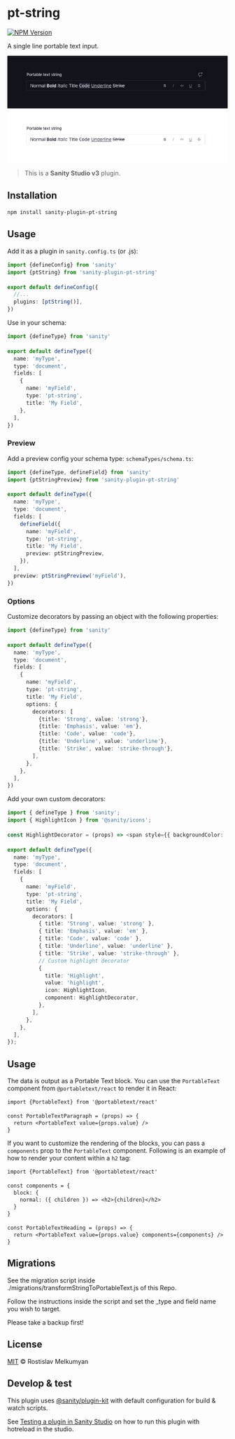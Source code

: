 # pt-string

[![NPM Version](https://img.shields.io/npm/v/sanity-plugin-pt-string)](https://www.npmjs.com/package/sanity-plugin-pt-string)

A single line portable text input.

![Screenshot](./assets/screenshot-dark.png#gh-dark-mode-only)
![Screenshot](./assets/screenshot-light.png#gh-light-mode-only)

> This is a **Sanity Studio v3** plugin.

## Installation

```sh
npm install sanity-plugin-pt-string
```

## Usage

Add it as a plugin in `sanity.config.ts` (or .js):

```ts
import {defineConfig} from 'sanity'
import {ptString} from 'sanity-plugin-pt-string'

export default defineConfig({
  //...
  plugins: [ptString()],
})
```

Use in your schema:

```ts
import {defineType} from 'sanity'

export default defineType({
  name: 'myType',
  type: 'document',
  fields: [
    {
      name: 'myField',
      type: 'pt-string',
      title: 'My Field',
    },
  ],
})
```

### Preview

Add a preview config your schema type: `schemaTypes/schema.ts`:

```ts
import {defineType, defineField} from 'sanity'
import {ptStringPreview} from 'sanity-plugin-pt-string'

export default defineType({
  name: 'myType',
  type: 'document',
  fields: [
    defineField({
      name: 'myField',
      type: 'pt-string',
      title: 'My Field',
      preview: ptStringPreview,
    }),
  ],
  preview: ptStringPreview('myField'),
})
```

### Options

Customize decorators by passing an object with the following properties:

```ts
import {defineType} from 'sanity'

export default defineType({
  name: 'myType',
  type: 'document',
  fields: [
    {
      name: 'myField',
      type: 'pt-string',
      title: 'My Field',
      options: {
        decorators: [
          {title: 'Strong', value: 'strong'},
          {title: 'Emphasis', value: 'em'},
          {title: 'Code', value: 'code'},
          {title: 'Underline', value: 'underline'},
          {title: 'Strike', value: 'strike-through'},
        ],
      },
    },
  ],
})
```

Add your own custom decorators:

```ts
import { defineType } from 'sanity';
import { HighlightIcon } from '@sanity/icons';

const HighlightDecorator = (props) => <span style={{ backgroundColor: '#ff0', color: '#000' }}>{props.children}</span>;

export default defineType({
  name: 'myType',
  type: 'document',
  fields: [
    {
      name: 'myField',
      type: 'pt-string',
      title: 'My Field',
      options: {
        decorators: [
          { title: 'Strong', value: 'strong' },
          { title: 'Emphasis', value: 'em' },
          { title: 'Code', value: 'code' },
          { title: 'Underline', value: 'underline' },
          { title: 'Strike', value: 'strike-through' },
          // Custom highlight decorator
          {
            title: 'Highlight',
            value: 'highlight',
            icon: HighlightIcon,
            component: HighlightDecorator,
          },
        ],
      },
    },
  ],
});
```

## Usage

The data is output as a Portable Text block. You can use the `PortableText` component from `@portabletext/react` to render it in React:

```tsx
import {PortableText} from '@portabletext/react'

const PortableTextParagraph = (props) => {
  return <PortableText value={props.value} />
}
```

If you want to customize the rendering of the blocks, you can pass a `components` prop to the `PortableText` component. Following is an example of how to render your content within a `h2` tag:

```tsx
import {PortableText} from '@portabletext/react'

const components = {
  block: {
    normal: ({ children }) => <h2>{children}</h2>
  }
}

const PortableTextHeading = (props) => {
  return <PortableText value={props.value} components={components} />
}
```

## Migrations

See the migration script inside ./migrations/transformStringToPortableText.js of this Repo.

Follow the instructions inside the script and set the \_type and field name you wish to target.

Please take a backup first!

## License

[MIT](LICENSE) © Rostislav Melkumyan

## Develop & test

This plugin uses [@sanity/plugin-kit](https://github.com/sanity-io/plugin-kit)
with default configuration for build & watch scripts.

See [Testing a plugin in Sanity Studio](https://github.com/sanity-io/plugin-kit#testing-a-plugin-in-sanity-studio)
on how to run this plugin with hotreload in the studio.
